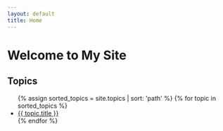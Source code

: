 ```yaml
---
layout: default
title: Home
---
```


# Welcome to My Site

## Topics

<ul>
  {% assign sorted_topics = site.topics | sort: 'path' %}
  {% for topic in sorted_topics %}
    <li><a href="{{ topic.url }}">{{ topic.title }}</a></li>
  {% endfor %}
</ul>

